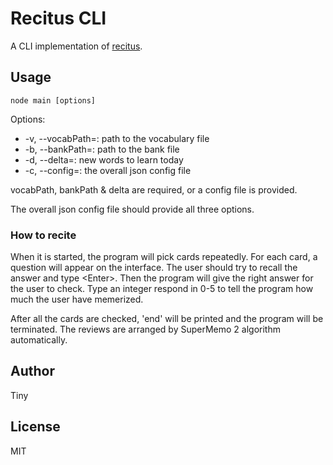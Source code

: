 # Recitus CLI #

A CLI implementation of [recitus](https://github.com/gyf1214/recitus-core).

## Usage ##

    node main [options]

Options:

- -v, --vocabPath=<path>: path to the vocabulary file
- -b, --bankPath=<path>: path to the bank file
- -d, --delta=<number>: new words to learn today
- -c, --config=<path>: the overall json config file

vocabPath, bankPath & delta are required, or a config file is provided.

The overall json config file should provide all three options.

### How to recite ###

When it is started, the program will pick cards repeatedly. For each card, a question will appear on the interface. The user should try to recall the answer and type \<Enter\>. Then the program will give the right answer for the user to check. Type an integer respond in 0-5 to tell the program how much the user have memerized.

After all the cards are checked, 'end' will be printed and the program will be terminated. The reviews are arranged by SuperMemo 2 algorithm automatically.

## Author ##

Tiny

## License ##

MIT
